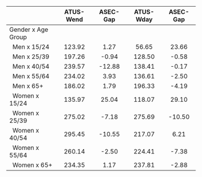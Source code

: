 
|                      |    ATUS-Wend |     ASEC-Gap |    ATUS-Wday |     ASEC-Gap |
| -------------------- | :----------: | :----------: | :----------: | :----------: |
| Gender x Age Group   |              |              |              |              |
| &nbsp;&nbsp;Men x 15/24 |       123.92 |         1.27 |        56.65 |        23.66 |
| &nbsp;&nbsp;Men x 25/39 |       197.26 |        -0.94 |       128.50 |        -0.58 |
| &nbsp;&nbsp;Men x 40/54 |       239.57 |       -12.88 |       138.41 |        -0.17 |
| &nbsp;&nbsp;Men x 55/64 |       234.02 |         3.93 |       136.61 |        -2.50 |
| &nbsp;&nbsp;Men x 65+ |       186.02 |         1.79 |       196.33 |        -4.19 |
| &nbsp;&nbsp;Women x 15/24 |       135.97 |        25.04 |       118.07 |        29.10 |
| &nbsp;&nbsp;Women x 25/39 |       275.02 |        -7.18 |       275.69 |       -10.50 |
| &nbsp;&nbsp;Women x 40/54 |       295.45 |       -10.55 |       217.07 |         6.21 |
| &nbsp;&nbsp;Women x 55/64 |       260.14 |        -2.50 |       224.41 |        -7.38 |
| &nbsp;&nbsp;Women x 65+ |       234.35 |         1.17 |       237.81 |        -2.88 |

